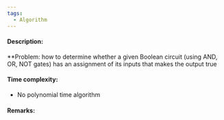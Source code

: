 ```yaml
---
tags:
  - Algorithm
---
```

#### Description:
**Problem: how to determine whether a given Boolean circuit (using AND, OR, NOT gates) has an assignment of its inputs that makes the output true
#### Time complexity:
- No polynomial time algorithm

#### Remarks:
